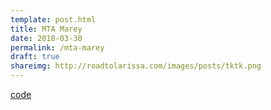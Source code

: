 ```yaml
---
template: post.html
title: MTA Marey 
date: 2018-03-30
permalink: /mta-marey
draft: true
shareimg: http://roadtolarissa.com/images/posts/tktk.png
---
```


<!-- ln -s /home/demo/stringline-status/chart -->
<link rel="stylesheet" href="https://roadtolarissa.com/slinks/chart/style.css">

<div id='graph'></div>

<a href='https://github.com/1wheel/stringline-status'>code</a>



<script src='https://roadtolarissa.com/slinks/chart/d3_.js'></script>
<script src='https://roadtolarissa.com/slinks/chart/_script.js'></script>


